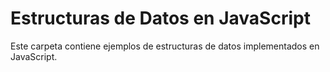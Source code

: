 # Estructuras de Datos en JavaScript

Este carpeta contiene ejemplos de estructuras de datos implementados en JavaScript.